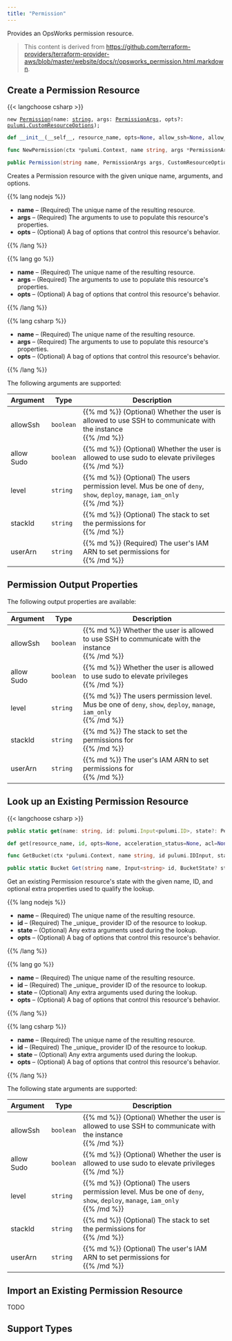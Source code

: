 ```yaml
---
title: "Permission"
---
```


<!-- WARNING: this file was generated by the Pulumi Terraform Bridge (tfgen) Tool. -->
<!-- Do not edit by hand unless you're certain you know what you are doing! -->

<style>
  table td p { margin-top: 0; margin-bottom: 0; }
</style>

Provides an OpsWorks permission resource.

> This content is derived from https://github.com/terraform-providers/terraform-provider-aws/blob/master/website/docs/r/opsworks_permission.html.markdown.


## Create a Permission Resource

{{< langchoose csharp >}}

<div class="highlight"><pre class="chroma"><code class="language-typescript" data-lang="typescript"><span class="k">new</span> <span class="nx"><a href=/docs/reference/pkg/nodejs/pulumi/aws/s3/#Permission>Permission</a></span><span class="p">(</span><span class="nx">name</span>: <span class="kt"><a href=https://developer.mozilla.org/en-US/docs/Web/JavaScript/Reference/Global_Objects/String>string</a></span><span class="p">,</span> <span class="nx">args</span>: <span class="kt"><a href=/docs/reference/pkg/nodejs/pulumi/aws/s3/#PermissionArgs>PermissionArgs</a></span><span class="p">,</span> <span class="nx">opts?</span>: <span class="kt"><a href=/docs/reference/pkg/nodejs/pulumi/pulumi/#CustomResourceOptions>pulumi.CustomResourceOptions</a></span><span class="p">);</span></code></pre></div>

```python
def __init__(__self__, resource_name, opts=None, allow_ssh=None, allow_sudo=None, level=None, stack_id=None, user_arn=None, __props__=None)
```

```go
func NewPermission(ctx *pulumi.Context, name string, args *PermissionArgs, opts ...pulumi.ResourceOption) (*Permission, error)

```

```csharp
public Permission(string name, PermissionArgs args, CustomResourceOptions? options = null)

```

Creates a Permission resource with the given unique name, arguments, and options.

{{% lang nodejs %}}
<ul class="pl-10">
    <li><strong>name</strong> &ndash; (Required) The unique name of the resulting resource.</li>
    <li><strong>args</strong> &ndash; (Required) The arguments to use to populate this resource's properties.</li>
    <li><strong>opts</strong> &ndash; (Optional) A bag of options that control this resource's behavior.</li>
</ul>
{{% /lang %}}

{{% lang go %}}
<ul class="pl-10">
    <li><strong>name</strong> &ndash; (Required) The unique name of the resulting resource.</li>
    <li><strong>args</strong> &ndash; (Required) The arguments to use to populate this resource's properties.</li>
    <li><strong>opts</strong> &ndash; (Optional) A bag of options that control this resource's behavior.</li>
</ul>
{{% /lang %}}

{{% lang csharp %}}
<ul class="pl-10">
    <li><strong>name</strong> &ndash; (Required) The unique name of the resulting resource.</li>
    <li><strong>args</strong> &ndash; (Required) The arguments to use to populate this resource's properties.</li>
    <li><strong>opts</strong> &ndash; (Optional) A bag of options that control this resource's behavior.</li>
</ul>
{{% /lang %}}

The following arguments are supported:

<table class="ml-6">
    <thead>
        <tr>
            <th>Argument</th>
            <th>Type</th>
            <th>Description</th>
        </tr>
    </thead>
    <tbody>
        <tr>
            <td class="align-top">allow<wbr>Ssh</td>
            <td class="align-top"><code>boolean</code></td>
            <td class="align-top">{{% md %}}
(Optional) Whether the user is allowed to use SSH to communicate with the instance

{{% /md %}}</td>
        </tr>
        <tr>
            <td class="align-top">allow<wbr>Sudo</td>
            <td class="align-top"><code>boolean</code></td>
            <td class="align-top">{{% md %}}
(Optional) Whether the user is allowed to use sudo to elevate privileges

{{% /md %}}</td>
        </tr>
        <tr>
            <td class="align-top">level</td>
            <td class="align-top"><code>string</code></td>
            <td class="align-top">{{% md %}}
(Optional) The users permission level. Mus be one of `deny`, `show`, `deploy`, `manage`, `iam_only`

{{% /md %}}</td>
        </tr>
        <tr>
            <td class="align-top">stack<wbr>Id</td>
            <td class="align-top"><code>string</code></td>
            <td class="align-top">{{% md %}}
(Optional) The stack to set the permissions for

{{% /md %}}</td>
        </tr>
        <tr>
            <td class="align-top">user<wbr>Arn</td>
            <td class="align-top"><code>string</code></td>
            <td class="align-top">{{% md %}}
(Required) The user's IAM ARN to set permissions for

{{% /md %}}</td>
        </tr>
    </tbody>
</table>

## Permission Output Properties

The following output properties are available:

<table class="ml-6">
    <thead>
        <tr>
            <th>Argument</th>
            <th>Type</th>
            <th>Description</th>
        </tr>
    </thead>
    <tbody>
        <tr>
            <td class="align-top">allow<wbr>Ssh</td>
            <td class="align-top"><code>boolean</code></td>
            <td class="align-top">{{% md %}}
Whether the user is allowed to use SSH to communicate with the instance

{{% /md %}}</td>
        </tr>
        <tr>
            <td class="align-top">allow<wbr>Sudo</td>
            <td class="align-top"><code>boolean</code></td>
            <td class="align-top">{{% md %}}
Whether the user is allowed to use sudo to elevate privileges

{{% /md %}}</td>
        </tr>
        <tr>
            <td class="align-top">level</td>
            <td class="align-top"><code>string</code></td>
            <td class="align-top">{{% md %}}
The users permission level. Mus be one of `deny`, `show`, `deploy`, `manage`, `iam_only`

{{% /md %}}</td>
        </tr>
        <tr>
            <td class="align-top">stack<wbr>Id</td>
            <td class="align-top"><code>string</code></td>
            <td class="align-top">{{% md %}}
The stack to set the permissions for

{{% /md %}}</td>
        </tr>
        <tr>
            <td class="align-top">user<wbr>Arn</td>
            <td class="align-top"><code>string</code></td>
            <td class="align-top">{{% md %}}
The user's IAM ARN to set permissions for

{{% /md %}}</td>
        </tr>
    </tbody>
</table>

## Look up an Existing Permission Resource

{{< langchoose csharp >}}

```typescript
public static get(name: string, id: pulumi.Input<pulumi.ID>, state?: PermissionState, opts?: pulumi.CustomResourceOptions): Permission;
```

```python
def get(resource_name, id, opts=None, acceleration_status=None, acl=None, arn=None, bucket=None, bucket_domain_name=None, bucket_prefix=None, bucket_regional_domain_name=None, cors_rules=None, force_destroy=None, hosted_zone_id=None, lifecycle_rules=None, loggings=None, object_lock_configuration=None, policy=None, region=None, replication_configuration=None, request_payer=None, server_side_encryption_configuration=None, tags=None, versioning=None, website=None, website_domain=None, website_endpoint=None)
```

```go
func GetBucket(ctx *pulumi.Context, name string, id pulumi.IDInput, state *BucketState, opts ...pulumi.ResourceOption) (*Bucket, error)
```

```csharp
public static Bucket Get(string name, Input<string> id, BucketState? state = null, CustomResourceOptions? options = null);
```

Get an existing Permission resource's state with the given name, ID, and optional extra
properties used to qualify the lookup.

{{% lang nodejs %}}
<ul class="pl-10">
    <li><strong>name</strong> &ndash; (Required) The unique name of the resulting resource.</li>
    <li><strong>id</strong> &ndash; (Required) The _unique_ provider ID of the resource to lookup.</li>
    <li><strong>state</strong> &ndash; (Optional) Any extra arguments used during the lookup.</li>
    <li><strong>opts</strong> &ndash; (Optional) A bag of options that control this resource's behavior.</li>
</ul>
{{% /lang %}}

{{% lang go %}}
<ul class="pl-10">
    <li><strong>name</strong> &ndash; (Required) The unique name of the resulting resource.</li>
    <li><strong>id</strong> &ndash; (Required) The _unique_ provider ID of the resource to lookup.</li>
    <li><strong>state</strong> &ndash; (Optional) Any extra arguments used during the lookup.</li>
    <li><strong>opts</strong> &ndash; (Optional) A bag of options that control this resource's behavior.</li>
</ul>
{{% /lang %}}

{{% lang csharp %}}
<ul class="pl-10">
    <li><strong>name</strong> &ndash; (Required) The unique name of the resulting resource.</li>
    <li><strong>id</strong> &ndash; (Required) The _unique_ provider ID of the resource to lookup.</li>
    <li><strong>state</strong> &ndash; (Optional) Any extra arguments used during the lookup.</li>
    <li><strong>opts</strong> &ndash; (Optional) A bag of options that control this resource's behavior.</li>
</ul>
{{% /lang %}}

The following state arguments are supported:

<table class="ml-6">
    <thead>
        <tr>
            <th>Argument</th>
            <th>Type</th>
            <th>Description</th>
        </tr>
    </thead>
    <tbody>
        <tr>
            <td class="align-top">allow<wbr>Ssh</td>
            <td class="align-top"><code>boolean</code></td>
            <td class="align-top">{{% md %}}
(Optional) Whether the user is allowed to use SSH to communicate with the instance

{{% /md %}}</td>
        </tr>
        <tr>
            <td class="align-top">allow<wbr>Sudo</td>
            <td class="align-top"><code>boolean</code></td>
            <td class="align-top">{{% md %}}
(Optional) Whether the user is allowed to use sudo to elevate privileges

{{% /md %}}</td>
        </tr>
        <tr>
            <td class="align-top">level</td>
            <td class="align-top"><code>string</code></td>
            <td class="align-top">{{% md %}}
(Optional) The users permission level. Mus be one of `deny`, `show`, `deploy`, `manage`, `iam_only`

{{% /md %}}</td>
        </tr>
        <tr>
            <td class="align-top">stack<wbr>Id</td>
            <td class="align-top"><code>string</code></td>
            <td class="align-top">{{% md %}}
(Optional) The stack to set the permissions for

{{% /md %}}</td>
        </tr>
        <tr>
            <td class="align-top">user<wbr>Arn</td>
            <td class="align-top"><code>string</code></td>
            <td class="align-top">{{% md %}}
(Optional) The user's IAM ARN to set permissions for

{{% /md %}}</td>
        </tr>
    </tbody>
</table>

## Import an Existing Permission Resource

TODO

## Support Types

